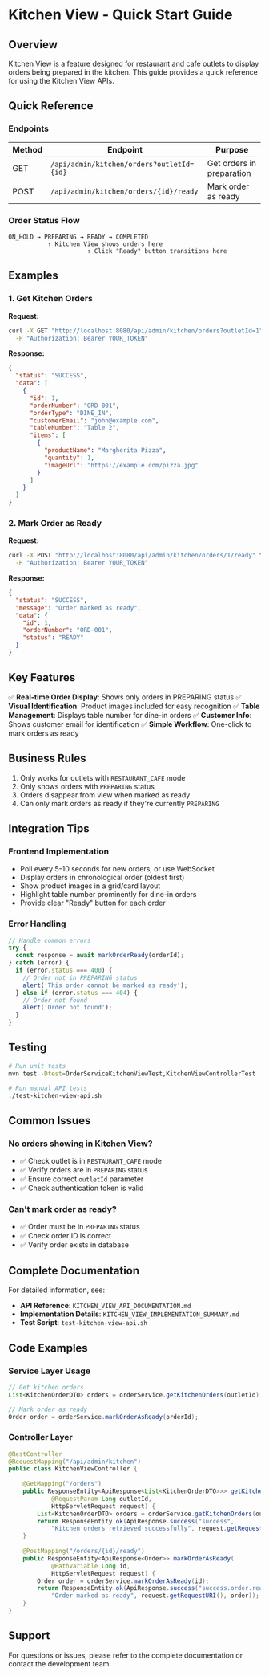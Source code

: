 # Kitchen View - Quick Start Guide

## Overview

Kitchen View is a feature designed for restaurant and cafe outlets to display orders being prepared in the kitchen. This guide provides a quick reference for using the Kitchen View APIs.

## Quick Reference

### Endpoints

| Method | Endpoint | Purpose |
|--------|----------|---------|
| GET | `/api/admin/kitchen/orders?outletId={id}` | Get orders in preparation |
| POST | `/api/admin/kitchen/orders/{id}/ready` | Mark order as ready |

### Order Status Flow

```
ON_HOLD → PREPARING → READY → COMPLETED
           ↑ Kitchen View shows orders here
                      ↑ Click "Ready" button transitions here
```

## Examples

### 1. Get Kitchen Orders

**Request:**
```bash
curl -X GET "http://localhost:8080/api/admin/kitchen/orders?outletId=1" \
  -H "Authorization: Bearer YOUR_TOKEN"
```

**Response:**
```json
{
  "status": "SUCCESS",
  "data": [
    {
      "id": 1,
      "orderNumber": "ORD-001",
      "orderType": "DINE_IN",
      "customerEmail": "john@example.com",
      "tableNumber": "Table 2",
      "items": [
        {
          "productName": "Margherita Pizza",
          "quantity": 1,
          "imageUrl": "https://example.com/pizza.jpg"
        }
      ]
    }
  ]
}
```

### 2. Mark Order as Ready

**Request:**
```bash
curl -X POST "http://localhost:8080/api/admin/kitchen/orders/1/ready" \
  -H "Authorization: Bearer YOUR_TOKEN"
```

**Response:**
```json
{
  "status": "SUCCESS",
  "message": "Order marked as ready",
  "data": {
    "id": 1,
    "orderNumber": "ORD-001",
    "status": "READY"
  }
}
```

## Key Features

✅ **Real-time Order Display**: Shows only orders in PREPARING status
✅ **Visual Identification**: Product images included for easy recognition
✅ **Table Management**: Displays table number for dine-in orders
✅ **Customer Info**: Shows customer email for identification
✅ **Simple Workflow**: One-click to mark orders as ready

## Business Rules

1. Only works for outlets with `RESTAURANT_CAFE` mode
2. Only shows orders with `PREPARING` status
3. Orders disappear from view when marked as ready
4. Can only mark orders as ready if they're currently `PREPARING`

## Integration Tips

### Frontend Implementation
- Poll every 5-10 seconds for new orders, or use WebSocket
- Display orders in chronological order (oldest first)
- Show product images in a grid/card layout
- Highlight table number prominently for dine-in orders
- Provide clear "Ready" button for each order

### Error Handling
```javascript
// Handle common errors
try {
  const response = await markOrderReady(orderId);
} catch (error) {
  if (error.status === 400) {
    // Order not in PREPARING status
    alert('This order cannot be marked as ready');
  } else if (error.status === 404) {
    // Order not found
    alert('Order not found');
  }
}
```

## Testing

```bash
# Run unit tests
mvn test -Dtest=OrderServiceKitchenViewTest,KitchenViewControllerTest

# Run manual API tests
./test-kitchen-view-api.sh
```

## Common Issues

### No orders showing in Kitchen View?
- ✅ Check outlet is in `RESTAURANT_CAFE` mode
- ✅ Verify orders are in `PREPARING` status
- ✅ Ensure correct `outletId` parameter
- ✅ Check authentication token is valid

### Can't mark order as ready?
- ✅ Order must be in `PREPARING` status
- ✅ Check order ID is correct
- ✅ Verify order exists in database

## Complete Documentation

For detailed information, see:
- **API Reference**: `KITCHEN_VIEW_API_DOCUMENTATION.md`
- **Implementation Details**: `KITCHEN_VIEW_IMPLEMENTATION_SUMMARY.md`
- **Test Script**: `test-kitchen-view-api.sh`

## Code Examples

### Service Layer Usage
```java
// Get kitchen orders
List<KitchenOrderDTO> orders = orderService.getKitchenOrders(outletId);

// Mark order as ready
Order order = orderService.markOrderAsReady(orderId);
```

### Controller Layer
```java
@RestController
@RequestMapping("/api/admin/kitchen")
public class KitchenViewController {
    
    @GetMapping("/orders")
    public ResponseEntity<ApiResponse<List<KitchenOrderDTO>>> getKitchenOrders(
            @RequestParam Long outletId,
            HttpServletRequest request) {
        List<KitchenOrderDTO> orders = orderService.getKitchenOrders(outletId);
        return ResponseEntity.ok(ApiResponse.success("success", 
            "Kitchen orders retrieved successfully", request.getRequestURI(), orders));
    }
    
    @PostMapping("/orders/{id}/ready")
    public ResponseEntity<ApiResponse<Order>> markOrderAsReady(
            @PathVariable Long id,
            HttpServletRequest request) {
        Order order = orderService.markOrderAsReady(id);
        return ResponseEntity.ok(ApiResponse.success("success.order.ready", 
            "Order marked as ready", request.getRequestURI(), order));
    }
}
```

## Support

For questions or issues, please refer to the complete documentation or contact the development team.

